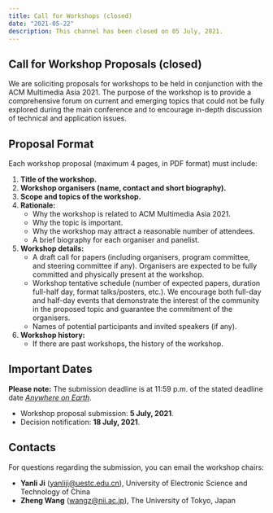 ```yaml
---
title: Call for Workshops (closed)
date: "2021-05-22"
description: This channel has been closed on 05 July, 2021.
---
```


## Call for Workshop Proposals (closed)

We are soliciting proposals for workshops to be held in conjunction with the ACM Multimedia Asia 2021. The purpose of the workshop is to provide a comprehensive forum on current and emerging topics that could not be fully explored during the main conference and to encourage in-depth discussion of technical and application issues.

## Proposal Format

Each workshop proposal (maximum 4 pages, in PDF format) must include:

<!-- need to use html syntax for lists with sublists -->
<ol class="list-bold">
   <li><strong>Title of the workshop.</strong></li>
   <li><strong>Workshop organisers (name, contact and short biography).</strong></li>
   <li><strong>Scope and topics of the workshop.</strong></li>
   <li><strong>Rationale:</strong>
      <ul>
         <li>Why the workshop is related to ACM Multimedia Asia 2021.</li>
         <li>Why the topic is important.</li>
         <li>Why the workshop may attract a reasonable number of attendees.</li>
         <li>A brief biography for each organiser and panelist.</li>
      </ul>
   </li>
   <li><strong>Workshop details:</strong>
      <ul>
         <li>A draft call for papers (including organisers, program committee, and steering committee if any). Organisers are expected to be fully committed and physically present at the workshop.</li>
         <li>Workshop tentative schedule (number of expected papers, duration full-half day, format talks/posters, etc.). We encourage both full-day and half-day events that demonstrate the interest of the community in the proposed topic and guarantee the commitment of the organisers.</li>
         <li>Names of potential participants and invited speakers (if any).</li>
      </ul>
   </li>
   <li><strong>Workshop history:</strong>
      <ul>
         <li>If there are past workshops, the history of the workshop.</li>
      </ul>
   </li>
</ol>

## Important Dates

**Please note:** The submission deadline is at 11:59 p.m. of the stated deadline date [*Anywhere on Earth*](https://www.timeanddate.com/time/zones/aoe).

- Workshop proposal submission: **5 July, 2021**.
- Decision notification: **18 July, 2021**.

## Contacts

For questions regarding the submission, you can email the workshop chairs:

- **Yanli Ji** ([yanliji@uestc.edu.cn](mailto:yanliji@uestc.edu.cn)), University of Electronic Science and Technology of China
- **Zheng Wang** ([wangz@nii.ac.jp](mailto:wangz@nii.ac.jp)), The University of Tokyo, Japan
